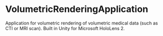 # VolumetricRenderingApplication
Application for volumetric rendering of volumetric medical data (such as CTI or MRI scan). Built in Unity for Microsoft HoloLens 2.
